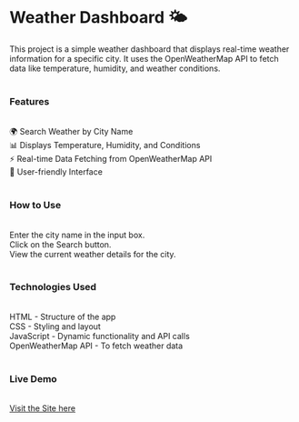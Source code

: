 <h1> Weather Dashboard 🌤️</h1>
This project is a simple weather dashboard that displays real-time weather information for a specific city. It uses the OpenWeatherMap API to fetch data like temperature, humidity, and weather conditions.<br><br>

<h3>Features </h3><br>
🌍 Search Weather by City Name<br>
📊 Displays Temperature, Humidity, and Conditions<br>
⚡ Real-time Data Fetching from OpenWeatherMap API<br>
🎨 User-friendly Interface<br><br>
<h3>How to Use</h3><br>
Enter the city name in the input box.<br>
Click on the Search button.<br>
View the current weather details for the city.<br><br>
<h3>Technologies Used</h3><br>
HTML - Structure of the app<br>
CSS - Styling and layout<br>
JavaScript - Dynamic functionality and API calls<br>
OpenWeatherMap API - To fetch weather data<br><br>
<h3> Live Demo </h3><br>
<a href="https://glowing-axolotl-97aca6.netlify.app/">Visit the Site here </a>

